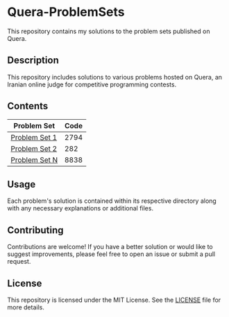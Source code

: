 # Quera-ProblemSets

This repository contains my solutions to the problem sets published on Quera.

## Description

This repository includes solutions to various problems hosted on Quera, an Iranian online judge for competitive programming contests.

## Contents

| Problem Set | Code |
|-------------|-------------|
| [Problem Set 1](https://github.com/arshia00J/Quera-ProblemSets/tree/main/camera) | 2794 |
| [Problem Set 2](https://github.com/arshia00J/Quera-ProblemSets/tree/main/completeness) | 282 |
| [Problem Set N](https://github.com/arshia00J/Quera-ProblemSets/tree/main/copyof) | 8838 |

## Usage

Each problem's solution is contained within its respective directory along with any necessary explanations or additional files.

## Contributing

Contributions are welcome! If you have a better solution or would like to suggest improvements, please feel free to open an issue or submit a pull request.

## License

This repository is licensed under the MIT License. See the [LICENSE](LICENSE) file for more details.
